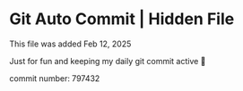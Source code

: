 # Git Auto Commit | Hidden File

This file was added Feb 12, 2025

Just for fun and keeping my daily git commit active 🤪

commit number: 797432
